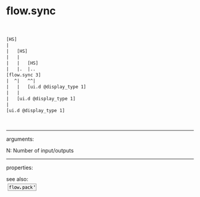 # flow.sync

```


[HS]
|
|   [HS]
|   |
|   |   [HS]
|   |.  |..
[flow.sync 3]
|  ^|   ^^|
|   |   [ui.d @display_type 1]
|   |
|   [ui.d @display_type 1]
|
[ui.d @display_type 1]

            
```
---
arguments:

N: Number of
            input/outputs<br>

---
properties:


see also:<br>
![flow.pack&#39;](img/object_flow.pack&#39;.png)
